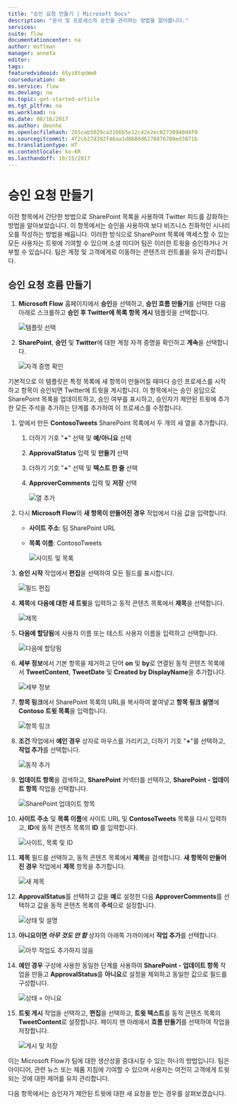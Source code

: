 ```yaml
---
title: "승인 요청 만들기 | Microsoft Docs"
description: "문서 및 프로세스의 승인을 관리하는 방법을 알아봅니다."
services: 
suite: flow
documentationcenter: na
author: msftman
manager: anneta
editor: 
tags: 
featuredvideoid: 65yz8tqnWe0
courseduration: 4m
ms.service: flow
ms.devlang: na
ms.topic: get-started-article
ms.tgt_pltfrm: na
ms.workload: na
ms.date: 08/16/2017
ms.author: deonhe
ms.openlocfilehash: 265cab5029ca3166b5e12c42e2ec02730940d4f0
ms.sourcegitcommit: 4f2cb27d392f46aa1d8680d6278876780ed3871b
ms.translationtype: HT
ms.contentlocale: ko-KR
ms.lasthandoff: 10/15/2017
---
```

# <a name="create-an-approval-request"></a>승인 요청 만들기
이전 항목에서 간단한 방법으로 SharePoint 목록을 사용하여 Twitter 피드를 강화하는 방법을 알아보았습니다. 이 항목에서는 승인을 사용하여 보다 비즈니스 친화적인 시나리오를 작성하는 방법을 배웁니다. 이러한 방식으로 SharePoint 목록에 액세스할 수 있는 모든 사용자는 트윗에 기여할 수 있으며 소셜 미디어 팀은 이러한 트윗을 승인하거나 거부할 수 있습니다. 팀은 계정 및 고객에게로 이동하는 콘텐츠의 컨트롤을 유지 관리합니다. 

## <a name="create-an-approval-request-flow"></a>승인 요청 흐름 만들기
1. **Microsoft Flow** 홈페이지에서 **승인**을 선택하고, **승인 흐름 만들기**를 선택한 다음 아래로 스크롤하고 **승인 후 Twitter에 목록 항목 게시** 템플릿을 선택합니다. 
   
    ![템플릿 선택](./media/learning-approval-center/create-approval.png)
2. **SharePoint**, **승인** 및 **Twitter**에 대한 계정 자격 증명을 확인하고 **계속**을 선택합니다. 
   
    ![자격 증명 확인](./media/learning-approval-center/verify-credentials.png)

기본적으로 이 템플릿은 특정 목록에 새 항목이 만들어질 때마다 승인 프로세스를 시작하고 항목이 승인되면 Twitter에 트윗을 게시합니다. 이 항목에서는 승인 응답으로 SharePoint 목록을 업데이트하고, 승인 여부를 표시하고, 승인자가 제안된 트윗에 추가한 모든 주석을 추가하는 단계를 추가하여 이 프로세스를 수정합니다. 

1. 앞에서 만든 **ContosoTweets** SharePoint 목록에서 두 개의 새 열을 추가합니다.
   
   1. 더하기 기호 "**+**" 선택 및 **예/아니요** 선택
   2. **ApprovalStatus** 입력 및 **만들기** 선택
   3. 더하기 기호 "**+**" 선택 및 **텍스트 한 줄** 선택
   4. **ApproverComments** 입력 및 **저장** 선택
      
      ![열 추가](./media/learning-approval-center/new-columns.png)
2. 다시 **Microsoft Flow**의 **새 항목이 만들어진 경우** 작업에서 다음 값을 입력합니다.
   
   * **사이트 주소**: 팀 SharePoint URL
   * **목록 이름**: ContosoTweets
     
     ![사이트 및 목록](./media/learning-approval-center/site-address.png)
3. **승인 시작** 작업에서 **편집**을 선택하여 모든 필드를 표시합니다. 
   
    ![필드 편집](./media/learning-approval-center/edit-all-fields.png)
4. **제목**에 **다음에 대한 새 트윗**을 입력하고 동적 콘텐츠 목록에서 **제목**을 선택합니다. 
   
    ![제목](./media/learning-approval-center/tweet-title.png)
5. **다음에 할당됨**에 사용자 이름 또는 테스트 사용자 이름을 입력하고 선택합니다. 
   
    ![다음에 할당됨](./media/learning-approval-center/tweet-assigned-to.png)
6. **세부 정보**에서 기본 항목을 제거하고 단어 **on** 및 **by**로 연결된 동적 콘텐츠 목록에서 **TweetContent**, **TweetDate** 및 **Created by DisplayName**을 추가합니다. 
   
    ![세부 정보](./media/learning-approval-center/tweet-details.png)
7. **항목 링크**에서 SharePoint 목록의 URL을 복사하여 붙여넣고 **항목 링크 설명**에 **Contoso 트윗 목록**을 입력합니다. 
   
    ![항목 링크](./media/learning-approval-center/tweet-item-link.png)
8. **조건** 작업에서 **예인 경우** 상자로 마우스를 가리키고, 더하기 기호 "**+**"를 선택하고, **작업 추가**를 선택합니다. 
   
    ![동작 추가](./media/learning-approval-center/add-an-action.png)
9. **업데이트 항목**을 검색하고, **SharePoint** 커넥터를 선택하고, **SharePoint - 업데이트 항목** 작업을 선택합니다.
   
    ![SharePoint 업데이트 항목](./media/learning-approval-center/update-item.png)
10. **사이트 주소** 및 **목록 이름**에 사이트 URL 및 **ContosoTweets** 목록을 다시 입력하고, **ID**에 동적 콘텐츠 목록의 **ID** 를 입력합니다. 
    
     ![사이트, 목록 및 ID](./media/learning-approval-center/address-list-id.png)
11. **제목** 필드를 선택하고, 동적 콘텐츠 목록에서 **제목**을 검색합니다. **새 항목이 만들어진 경우** 작업에서 **제목** 항목을 추가합니다. 
    
     ![새 제목](./media/learning-approval-center/add-title.png)
12. **ApprovalStatus**를 선택하고 값을 **예**로 설정한 다음 **ApproverComments**를 선택하고 값을 동적 콘텐츠 목록의 **주석**으로 설정합니다. 
    
     ![상태 및 설명](./media/learning-approval-center/approver-status.png)
13. **아니요이면 *아무 것도 안 함*** 상자의 아래쪽 가까이에서 **작업 추가**를 선택합니다.
    
     ![아무 작업도 추가하지 않음](./media/learning-approval-center/add-a-no-action.png)
14. **예인 경우** 구성에 사용한 동일한 단계를 사용하여 **SharePoint - 업데이트 항목** 작업을 만들고 **ApprovalStatus**를 **아니요**로 설정을 제외하고 동일한 값으로 필드를 구성합니다. 
    
     ![상태 = 아니요](./media/learning-approval-center/status-no.png)
15. **트윗 게시** 작업을 선택하고, **편집**을 선택하고, **트윗 텍스트**를 동적 콘텐츠 목록의 **TweetContent**로 설정합니다.  페이지 맨 아래에서 **흐름 만들기**를 선택하여 작업을 저장합니다. 
    
     ![게시 및 저장](./media/learning-approval-center/post-tweet.png)

이는 Microsoft Flow가 팀에 대한 생산성을 증대시킬 수 있는 하나의 방법입니다. 팀은 아이디어, 관련 뉴스 또는 제품 지침에 기여할 수 있으며 사용자는 여전히 고객에게 트윗되는 것에 대한 제어를 유지 관리합니다.

다음 항목에서는 승인자가 제안된 트윗에 대한 새 요청을 받는 경우를 살펴보겠습니다. 

